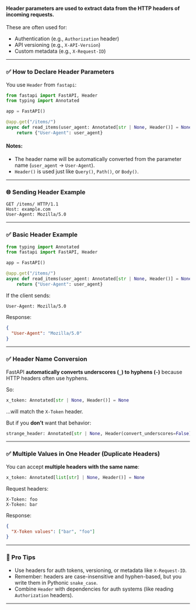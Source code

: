 #### **Header parameters** are used to extract data from the HTTP **headers** of incoming requests.

These are often used for:

* Authentication (e.g., `Authorization` header)
* API versioning (e.g., `X-API-Version`)
* Custom metadata (e.g., `X-Request-ID`)

---

### ✅ How to Declare Header Parameters

You use `Header` from `fastapi`:

```python
from fastapi import FastAPI, Header
from typing import Annotated

app = FastAPI()

@app.get("/items/")
async def read_items(user_agent: Annotated[str | None, Header()] = None):
    return {"User-Agent": user_agent}
```

#### Notes:

* The header name will be automatically converted from the parameter name (`user_agent` → `User-Agent`).
* `Header()` is used just like `Query()`, `Path()`, or `Body()`.

---

### 🌐 Sending Header Example

```http
GET /items/ HTTP/1.1
Host: example.com
User-Agent: Mozilla/5.0
```

---

### ✅ **Basic Header Example**

```python
from typing import Annotated
from fastapi import FastAPI, Header

app = FastAPI()

@app.get("/items/")
async def read_items(user_agent: Annotated[str | None, Header()] = None):
    return {"User-Agent": user_agent}
```

If the client sends:

```
User-Agent: Mozilla/5.0
```

Response:

```json
{
  "User-Agent": "Mozilla/5.0"
}
```

---

### ✅ **Header Name Conversion**

FastAPI **automatically converts underscores (`_`) to hyphens (`-`)** because HTTP headers often use hyphens.

So:
```python
x_token: Annotated[str | None, Header()] = None
```

...will match the `X-Token` header.

But if you **don’t** want that behavior:

```python
strange_header: Annotated[str | None, Header(convert_underscores=False)] = None
```

---

### ✅ **Multiple Values in One Header (Duplicate Headers)**

You can accept **multiple headers with the same name**:

```python
x_token: Annotated[list[str] | None, Header()] = None
```

Request headers:

```
X-Token: foo
X-Token: bar
```

Response:

```json
{
  "X-Token values": ["bar", "foo"]
}
```

---

### 🧠 Pro Tips

- Use headers for auth tokens, versioning, or metadata like `X-Request-ID`.
- Remember: headers are case-insensitive and hyphen-based, but you write them in Pythonic `snake_case`.
- Combine `Header` with dependencies for auth systems (like reading `Authorization` headers).

---
